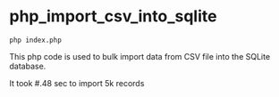 # php_import_csv_into_sqlite

``` shell
php index.php
```
This php code is used to bulk import data from CSV file into the SQLite database.

It took #.48 sec to import 5k records
